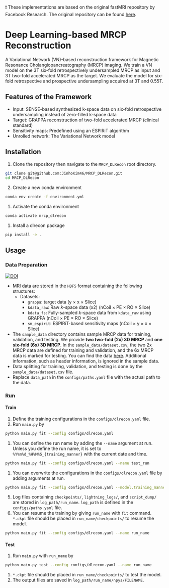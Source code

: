 :exclamation: These implementations are based on the original fastMRI repository by Facebook Research. The original repository can be found [here](https://github.com/facebookresearch/fastMRI).

# Deep Learning-based MRCP Reconstruction 

A Variational Network (VN)-based reconstruction framework for Magnetic Resonance Cholangiopancreatography (MRCP) imaging. We train a VN model on the 3T six-fold retrospectively undersampled MRCP as input and 3T two-fold accelerated MRCP as the target. We evaluate the model for six-fold retrospective and prospective undersampling acquired at 3T and 0.55T. 


## Features of the Framework
- Input: SENSE-based synthesized k-space data on six-fold retrospective undersampling instead of zero-filled k-space data
- Target: GRAPPA reconstruction of two-fold accelerated MRCP (clinical standard)
- Sensitivity maps: Predefined using an ESPIRiT algorithm
- Unrolled network: The Variational Network model

## Installation
1. Clone the repository then navigate to the `MRCP_DLRecon` root directory.
```sh
git clone git@github.com:JinhoKim46/MRCP_DLRecon.git
cd MRCP_DLRecon
```
2. Create a new conda environment
```sh
conda env create -f environment.yml
```
1. Activate the conda environment
```sh
conda activate mrcp_dlrecon
```
1. Install a dlrecon package
```sh
pip install -e . 
```

## Usage
### Data Preparation
[![DOI](https://zenodo.org/badge/DOI/10.5281/zenodo.13912092.svg)](https://doi.org/10.5281/zenodo.13912092)

- MRI data are stored in the `HDF5` format containing the following structures:
  - Datasets:
    - `grappa`: target data (y $\times$ x $\times$ Slice)
    - `kdata_raw`: Raw $k$-space data (x2) (nCoil $\times$ PE $\times$ RO $\times$ Slice)
    - `kdata_fs`: Fully-sampled $k$-space data from `kdata_raw` using GRAPPA (nCoil $\times$ PE $\times$ RO $\times$ Slice)
    - `sm_espirit`: ESPIRiT-based sensitivity maps (nCoil $\times$ y $\times$ x $\times$ Slice)
- The `sample_data` directory contains sample MRCP data for training, validation, and testing. We provide **two two-fold (2x) 3D MRCP** and **one six-fold (6x) 3D MRCP**. In the `sample_data/dataset.csv`, the two 2x MRCP data are defined for training and validation, and the 6x MRCP data is marked for testing. You can find the data [here](https://doi.org/10.5281/zenodo.13912092). Additional information, such as header information, is ignored in the sample data. 
- Data splitting for training, validation, and testing is done by the `sample_data/dataset.csv` file.
- Replace `data_path` in the `configs/paths.yaml` file with the actual path to the data.
### Run
#### Train
1. Define the training configurations in the `configs/dlrecon.yaml` file.
2. Run `main.py` by
```sh
python main.py fit --config configs/dlrecon.yaml
```
1. You can define the run name by adding the `--name` argument at run. Unless you define the run name, it is set to `%Y%m%d_%H%M%S_{training_manner}` with the current date and time. 
  ```sh
  python main.py fit --config configs/dlrecon.yaml --name test_run
  ```
1. You can overwrite the configurations in the `configs/dlrecon.yaml` file by adding arguments at run. 
  ```sh
  python main.py fit --config configs/dlrecon.yaml --model.training_manner ssv
  ```
5. Log files containing `checkpoints/`, `lightning_logs/`, and `script_dump/` are stored in `log_path/run_name`. `log_path` is defined in the `configs/paths.yaml` file.
6. You can resume the training by giving `run_name` with `fit` command. `*.ckpt` file should be placed in `run_name/checkpoints/` to resume the model.
  ```sh
  python main.py fit --config configs/dlrecon.yaml --name run_name
  ```
#### Test
1. Run `main.py` with `run_name` by
```sh
python main.py test --config configs/dlrecon.yaml --name run_name
```
1. `*.ckpt` file should be placed in `run_name/checkpoints/` to test the model.
2. The output files are saved in `log_path/run_name/npys/FILENAME`.